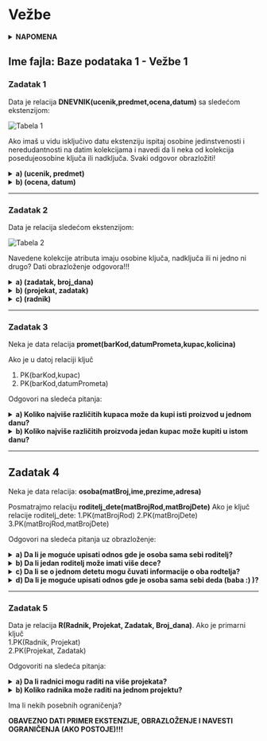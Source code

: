# Vežbe
<details>
  <summary><b>NAPOMENA</b></summary>
  Zadaci sa ekstenzijama se ne odnose na realnu situaciju. Posmatra se samo data tabela, nije bitno da li ključ neće biti zadovoljen u drugim slučajevima kada se dodaje novi red i slično. Bitno je samo proveriti da li važe uslovi za <b>datu</b> tabelu. 
</details>

## Ime fajla: Baze podataka 1 - Vežbe 1

### Zadatak 1
Data je relacija **DNEVNIK(ucenik,predmet,ocena,datum)** sa sledećom ekstenzijom:

![Tabela 1][BP1-vezbe-slide1-z1]

Ako imaš u vidu isključivo datu ekstenziju ispitaj osobine jedinstvenosti i neredudantnosti na datim kolekcijama i navedi da li neka od kolekcija posedujeosobine ključa ili nadključa. Svaki odgovor obrazložiti!

<details>
  <summary><b>a) (ucenik, predmet)</b></summary>
  <b>Rešenje:</b> Nadključ
  
  <b>Objšnjenje:</b> Atribut "Ucenik" je suvišan, tj. možemo jedinstveno odrediti bilo koji red samo sa atributom "Predmet" 
</details>

<details>
 <summary><b>b) (ocena, datum)</b></summary>
 <b>Rešenje:</b> Nadključ 
  
 <b>Objašnjenje:</b> Nema osobinu <i>neredudantnosti</i>. Moguće je jedinstveno odrediti svaki red samo pomoću atributa "Ocena".  
 Atribut "Datum" je suvišan u ključu.
</details>

***
### Zadatak 2

Data je relacija sledećom ekstenzijom:

![Tabela 2][BP1-vezbe-slide1-z2]

Navedene kolekcije atributa imaju osobine ključa, nadključa ili ni jedno ni drugo? Dati obrazloženje odgovora!!!
<details>
  <summary><b>a) (zadatak, broj_dana)</b></summary>
 <b>Rešenje:</b> Nadključ
  
 <b>Objašnjenje:</b> Nema osobinu <i>neredudantnosti</i>. Atribut "Zadatak" je suvišan. Moguće je jedinstveno odrediti odgovarajući red na osnovu vrednosti broja dana. Npr. ako je Broj_dana 25 mi možemo biti sigurni da je reč o 4. redu jer samo taj red ima vrednost atributa "Broj_dana" jednaku broju 25.
</details>

<details>
  <summary><b>b) (projekat, zadatak)</b></summary>
  <b>Rešenje:</b> Nije ni ključ ni nadključ
  
  <b>Objašnjenje:</b> Postoji više redova koji imaju jednake vrednosti za atribute "Projekat" i "Zadatak" pa iz tog razloga ne možemo odrediti o kom redu je reč. Npr. za vrednosti atributa "Projekat"=pr2 i "Zadatak"=z2 mi ne možemo znati o kojem redu je reč jer prvi, treći i četvrti red imaju te vrednosti za odgovarajući atribut.
</details>
    
<details>
  <summary><b>c) (radnik)</b></summary>
  <b>Rešenje:</b> Ključ
  
  <b>Objašnjenje:</b> Vrednosti atributa "Radnik" su jedinstvene pa iz tog razloga važi osobina <i>jedinstvenosti</i>. Ključ čini samo jedan atribut što znači da ne postoje atributi koji bi bili suvišni pa odatle sledi da važi i osobina <i>neredudantnosti</i>. Kako važi i osobina jedinstvenosti i osobina neredudantnosti možemo zaključiti da je data kolekcija atributa ključ.
</details>

***
### Zadatak 3
  
Neka je data relacija 
       **promet(barKod,datumPrometa,kupac,kolicina)**
  
Ako je u datoj relaciji ključ 
  1. PK(barKod,kupac)
  2. PK(barKod,datumPrometa)
  
Odgovori na sledeća pitanja:
<details>
  <summary><b>a) Koliko najviše različitih kupaca može da kupi isti proizvod u jednom danu? </b></summary></br>
  1. PK(barKod,kupac)</br>
  <b>Rešenje:</b> Beskonačno mnogo
  
  <b>Objašnjenje:</b> Iako atribut "barKod" ima istu vrednost, atribut "kupac" će imati različite vrednosti pa će i ključevi tih redova biti različiti što znači da možemo imati beskonačno različitih kupaca. Naravno svaki kupac će moći samo jednom da kupi dati proizvod</br>
  </br>
  2. PK(barKod,datumPrometa)</br>
  <b>Rešenje:</b> Samo jedan</br>
  <b>Objašnjenje:</b> Pita se koliko kupaca može biti u bazi ako su barKod i datumPrometa fiksni. Pošto su to atributi ključa, u bazi se može nalaziti samo jedan red za dati dan i proizvod tako da je najveći broj kupaca koji mogu kubiti isti prozivod u istom danu jedan. 
</details>
    
<details>
  <summary><b>b) Koliko najviše različitih proizvoda jedan kupac može kupiti u istom danu?</b></summary></br>
  1. PK(barKod,kupac)</br>
  <b>Rešenje:</b> Beskonačno mnogo
  
  <b>Objašnjenje:</b> Isto kao u slučaju 1. Vrednost atributa "kupac" je fiksna, a za vrednosti atributa "barKod" možemo imati neograničen broj različitih vrednosti.</br>
  </br>
  2. PK(barKod,datumPrometa)</br>
  <b>Rešenje:</b> Beskonačno mnogo</br>
  <b>Objašnjenje:</b> Fiksiran je datumPrometa i kupac koji je nekljucni atribut. Posto barKod nije fiksan to znaci da ce red biti jedinstven pa postoji beskonacno mnogo kljuceva
</details>


***
## Zadatak 4
Neka je data relacija: 
      **osoba(matBroj,ime,prezime,adresa)**

Posmatrajmo relaciju 
      **roditelj_dete(matBrojRod,matBrojDete)**
Ako je ključ relacije roditelj_dete: 
    1.PK(matBrojRod)
    2.PK(matBrojDete)
    3.PK(matBrojRod,matBrojDete)

Odgovori na sledeća pitanja uz obrazloženje:
<details>
  <summary><b>a) Da li je moguće upisati odnos gde je osoba sama sebi roditelj?</b></summary>
  <b>Rešenje:</b></br> 
  1. Da</br> 
  2. Da</br> 
  3. Da</br> 
</details>

<details>
  <summary><b>b) Da li jedan roditelj može imati više dece? </b></summary>
  <b>Rešenje:</b></br>  
  1. Ne</br> 
  2. Da</br> 
  3. Da</br> 
</details>

<details>
  <summary><b>c) Da li se o jednom detetu mogu čuvati informacije o oba rodtelja?</b></summary>
  <b>Rešenje:</b></br>
  1. Da</br> 
  2. Ne</br> 
  3. Da</br> 
</details>

<details>
  <summary><b>d) Da li je moguće upisati odnos gde je osoba sama sebi deda (baba :) )?</b></summary>
  <b>Rešenje:</b></br> 
  1. Da</br> 
  2. Da</br> 
  3. Da</br> 
</details>



***
### Zadatak 5
Data je relacija **R(Radnik, Projekat, Zadatak, Broj_dana)**. Ako je primarni ključ  
    1.PK(Radnik, Projekat)  
    2.PK(Projekat, Zadatak)  

Odgovoriti na sledeća pitanja:
<details>
  <summary><b>a) Da li radnici mogu raditi na više projekata?</b></summary>
  <b>Rešenje:</b></br> 
  1. Da</br> 
  2. Da, pod uslovom da svaki radnik ne radi na istom zadatku u okviru nekog drugog projekta</br> 
</details>

<details>
  <summary><b>b) Koliko radnika može raditi na jednom projektu?</b></summary>
  <b>Rešenje:</b></br> 
   1. Beskonačno mnogo. Nema ograničenja</br> 
   2. Onoliko koliki je broj zadataka. Broj radnika koji rade na jednom projektu zavisi od broja zadataka</br>
</details>

Ima li nekih posebnih ograničenja?

**OBAVEZNO DATI PRIMER EKSTENZIJE, OBRAZLOŽENJE I NAVESTI OGRANIČENJA (AKO POSTOJE)!!!**



[//]: # (---------------------------------------------------------)

[//]: # (-------------U ovom delu se nalaze reference-------------)

[//]: # (---------------------------------------------------------)


[//]: # (Reference za slike)

[BP1-vezbe-slide1-z1]: https://github.com/Produktivna-grupa/PMFKG/tree/master/II%20godina/Zimski%20semestar/BP1/Bele%C5%A1ke/BP1-vezbe-slide1-z1.png

[BP1-vezbe-slide1-z2]: https://github.com/Produktivna-grupa/PMFKG/tree/master/II%20godina/Zimski%20semestar/BP1/Bele%C5%A1ke/BP1-vezbe-slide1-z2.png
